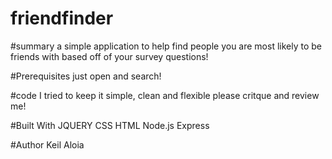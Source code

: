 # friendfinder
#summary a simple application to help find people you are most likely to be friends with based off of your survey questions!

#Prerequisites just open and search!

#code I tried to keep it simple, clean and flexible please critque and review me!

#Built With JQUERY CSS HTML Node.js Express

#Author Keil Aloia